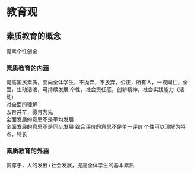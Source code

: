 # 教育观
## 素质教育的概念
提素个性创全
### 素质教育的内涵
提高国民素质，面向全体学生，不抛弃，不放弃，公正，所有人，一视同仁，全面，生动活泼，可持续发展,个性，社会责任感，创新精神，社会实践能力（活动）  
对全面的理解：  
五育并举，德育为先  
全面发展的意思不是平均发展  
全面发展的意思不是同步发展
综合评价的意思不是单一评价
个性可以理解为特点，特长
### 素质教育的外涵
贯穿于，人的发展+社会发展，提高全体学生的基本素质  
